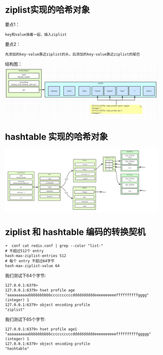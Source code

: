 # ziplist实现的哈希对象
要点1：
```
key和value挨着一起，插入ziplist
```
要点2：
```
先添加的key-value靠近ziplist的头，后添加的key-value靠近ziplist的尾巴
```
结构图：
![](.8.4哈希对象_images/ziplist编码的哈希对象.png)


# hashtable 实现的哈希对象
![](.8.4哈希对象_images/redis哈希对象-HASHTABLE实现.png)

  
# ziplist 和 hashtable 编码的转换契机
```
➜  conf cat redis.conf | grep --color "list-"
# 不超过512个 entry
hash-max-ziplist-entries 512
# 每个 entry 不超过64字节
hash-max-ziplist-value 64
```
我们测试下64个字节:
```
127.0.0.1:6379>
127.0.0.1:6379> hset profile age "aaaaaaaaaabbbbbbbbbbccccccccccddddddddddeeeeeeeeeeffffffffffgggg"
(integer) 1
127.0.0.1:6379> object encoding profile
"ziplist"

```
我们测试下65个字节:
```
127.0.0.1:6379> hset profile age1 "aaaaaaaaaabbbbbbbbbbccccccccccddddddddddeeeeeeeeeeffffffffffggggg"
(integer) 1
127.0.0.1:6379> object encoding profile
"hashtable"
```